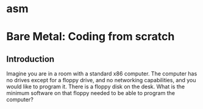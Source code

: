 # asm
# Bare Metal: Coding from scratch
## Introduction
Imagine you are in a room with a standard x86 computer. The computer has no
drives except for a floppy drive, and no networking capabilities, and you would
like to program it. There is a floppy disk on the desk. What is the minimum 
software on that floppy needed to be able to program the computer?
